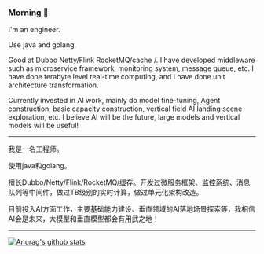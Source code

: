 ### Morning 👋

I'm an engineer.

Use java and golang.

Good at Dubbo Netty/Flink RocketMQ/cache /. I have developed middleware such as microservice framework, monitoring system, message queue, etc. I have done terabyte level real-time computing, and I have done unit architecture transformation.

Currently invested in AI work, mainly do model fine-tuning, Agent construction, basic capacity construction, vertical field AI landing scene exploration, etc. I believe AI will be the future, large models and vertical models will be useful!

--------------------

我是一名工程师。

使用java和golang。

擅长Dubbo/Netty/Flink/RocketMQ/缓存。开发过微服务框架、监控系统、消息队列等中间件，做过TB级别的实时计算，做过单元化架构改造。

目前投入AI方面工作，主要基础能力建设、垂直领域的AI落地场景探索等，我相信AI会是未来，大模型和垂直模型都会有用武之地！

--------------------

[![Anurag's github stats](https://github-readme-stats.vercel.app/api?username=carryxyh&count_private=true&show_icons=true&theme=tokyonight)](https://github.com/anuraghazra/github-readme-stats)
